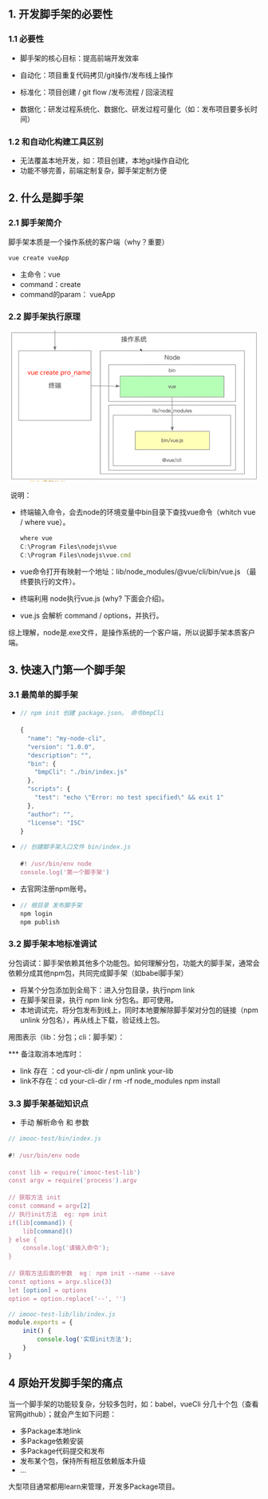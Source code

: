 ## 1. 开发脚手架的必要性

### 1.1 必要性

* 脚手架的核心目标：提高前端开发效率

* 自动化：项目重复代码拷贝/git操作/发布线上操作

* 标准化：项目创建 / git flow /发布流程 / 回滚流程

* 数据化：研发过程系统化、数据化、研发过程可量化（如：发布项目要多长时间）

### 1.2 和自动化构建工具区别

* 无法覆盖本地开发，如：项目创建，本地git操作自动化
* 功能不够完善，前端定制复杂，脚手架定制方便

##  2. 什么是脚手架

### 2.1 脚手架简介

脚手架本质是一个操作系统的客户端（why？重要）

```js
vue create vueApp
```

* 主命令：vue
* command：create
* command的param： vueApp

### 2.2 脚手架执行原理

<img src="./media/房东abc.png" style="zoom:67%;" />

​		说明：

* 终端输入命令，会去node的环境变量中bin目录下查找vue命令（whitch vue / where vue）。

  ```js
  where vue
  C:\Program Files\nodejs\vue
  C:\Program Files\nodejs\vue.cmd
  ```

* vue命令打开有映射一个地址：lib/node_modules/@vue/cli/bin/vue.js  （最终要执行的文件）。

* 终端利用 node执行vue.js (why? 下面会介绍)。

* vue.js 会解析 command / options，并执行。

综上理解，node是.exe文件，是操作系统的一个客户端，所以说脚手架本质客户端。

##  3. 快速入门第一个脚手架
### 3.1 最简单的脚手架

* ```js
  // npm init 创建 package.json。 命令bmpCli
  
  {
    "name": "my-node-cli",
    "version": "1.0.0",
    "description": "",
    "bin": {
      "bmpCli": "./bin/index.js"
    },
    "scripts": {
      "test": "echo \"Error: no test specified\" && exit 1"
    },
    "author": "",
    "license": "ISC"
  }
  
  ```

* ```js
  // 创建脚手架入口文件 bin/index.js
  
  #! /usr/bin/env node
  console.log('第一个脚手架')
  ```

* 去官网注册npm账号。

* ```js
  // 根目录 发布脚手架
  npm login
  npm publish
  ```

### 3.2 脚手架本地标准调试

分包调试：脚手架依赖其他多个功能包。如何理解分包，功能大的脚手架，通常会依赖分成其他npm包，共同完成脚手架（如babel脚手架）

* 将某个分包添加到全局下：进入分包目录，执行npm link
* 在脚手架目录，执行 npm link 分包名。即可使用。
* 本地调试完，将分包发布到线上，同时本地要解除脚手架对分包的链接（npm unlink 分包名），再从线上下载，验证线上包。

用图表示（lib：分包；cli：脚手架）：

*** 备注取消本地库时：

* link 存在 ：cd  your-cli-dir / npm unlink your-lib
* link不存在：cd  your-cli-dir / rm -rf node_modules npm install

### 3.3 脚手架基础知识点

* 手动 解析命令 和 参数

```js
// imooc-test/bin/index.js

#! /usr/bin/env node

const lib = require('imooc-test-lib')
const argv = require('process').argv 

// 获取方法 init
const command = argv[2]
// 执行init方法  eg: npm init
if(lib[command]) {
    lib[command]()
} else {
    console.log('请输入命令');
}

// 获取方法后面的参数  eg： npm init --name --save  
const options = argv.slice(3)
let [option] = options
option = option.replace('--', '')
```

```js
// imooc-test-lib/lib/index.js
module.exports = {
    init() {
        console.log('实现init方法');
    }
}
```

## 4 原始开发脚手架的痛点

当一个脚手架的功能较复杂，分较多包时，如：babel，vueCli 分几十个包（查看官网github）；就会产生如下问题：

* 多Package本地link
* 多Package依赖安装
* 多Package代码提交和发布
* 发布某个包，保持所有相互依赖版本升级
* ...

大型项目通常都用learn来管理，开发多Package项目。




